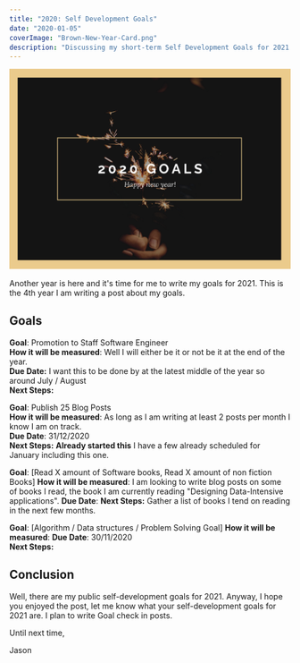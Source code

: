 ```yaml
---
title: "2020: Self Development Goals"
date: "2020-01-05"
coverImage: "Brown-New-Year-Card.png"
description: "Discussing my short-term Self Development Goals for 2021."
---
```


![Cover Image](./images/Brown-New-Year-Card.png)

Another year is here and it's time for me to write my goals for 2021. This is the 4th year I am writing a post about my goals.

## Goals

**Goal**: Promotion to Staff Software Engineer  
**How it will be measured**: Well I will either be it or not be it at the end of the year.  
**Due Date:** I want this to be done by at the latest middle of the year so around July / August  
**Next Steps:**

**Goal**: Publish 25 Blog Posts  
**How it will be measured**: As long as I am writing at least 2 posts per month I know I am on track.  
**Due Date**: 31/12/2020  
**Next Steps:** **Already started this** I have a few already scheduled for January including this one.

**Goal**: [Read X amount of Software books, Read X amount of non fiction Books]
**How it will be measured**: I am looking to write blog posts on some of books I read, the book I am currently reading "Designing Data-Intensive applications".
**Due Date**:
**Next Steps:** Gather a list of books I tend on reading in the next few months.

**Goal**: [Algorithm / Data structures / Problem Solving Goal]
**How it will be measured**:
**Due Date**: 30/11/2020  
**Next Steps:**

## Conclusion

Well, there are my public self-development goals for 2021. Anyway, I hope you enjoyed the post, let me know what your self-development goals for 2021 are. I plan to write Goal check in posts.

Until next time,

Jason
